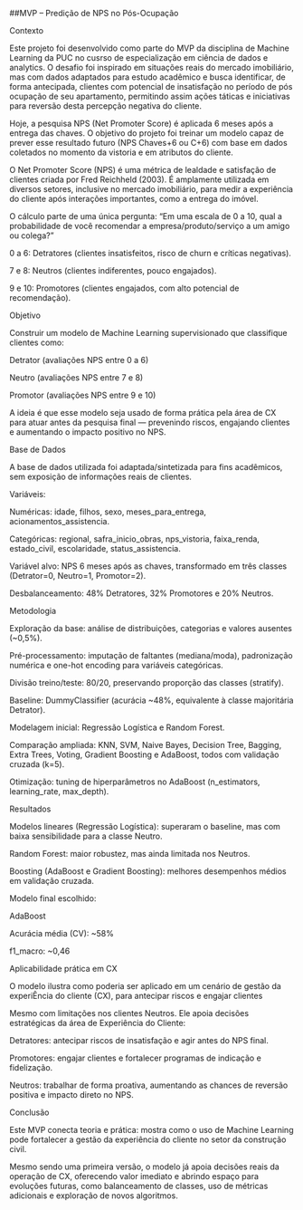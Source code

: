 ##MVP – Predição de NPS no Pós-Ocupação

Contexto

Este projeto foi desenvolvido como parte do MVP da disciplina de Machine Learning da PUC no cusrso de especialização em ciência de dados e analytics.
O desafio foi inspirado em situações reais do mercado imobiliário, mas com dados adaptados para estudo acadêmico e busca identificar, de forma antecipada, clientes com potencial de insatisfação no período de pós ocupação de seu apartamento, permitindo assim ações táticas e iniciativas para reversão desta percepção negativa do cliente.

Hoje, a pesquisa NPS (Net Promoter Score) é aplicada 6 meses após a entrega das chaves. O objetivo do projeto foi treinar um modelo capaz de prever esse resultado futuro (NPS Chaves+6 ou C+6) com base em dados coletados no momento da vistoria e em atributos do cliente.

O Net Promoter Score (NPS) é uma métrica de lealdade e satisfação de clientes criada por Fred Reichheld (2003). É amplamente utilizada em diversos setores, inclusive no mercado imobiliário, para medir a experiência do cliente após interações importantes, como a entrega do imóvel.

O cálculo parte de uma única pergunta:
“Em uma escala de 0 a 10, qual a probabilidade de você recomendar a empresa/produto/serviço a um amigo ou colega?”

0 a 6: Detratores (clientes insatisfeitos, risco de churn e críticas negativas).

7 e 8: Neutros (clientes indiferentes, pouco engajados).

9 e 10: Promotores (clientes engajados, com alto potencial de recomendação).


Objetivo

Construir um modelo de Machine Learning supervisionado que classifique clientes como:

Detrator (avaliações NPS entre 0 a 6)

Neutro (avaliações NPS entre 7 e 8)

Promotor (avaliações NPS entre 9 e 10)

A ideia é que esse modelo seja usado de forma prática pela área de CX para atuar antes da pesquisa final — prevenindo riscos, engajando clientes e aumentando o impacto positivo no NPS.


Base de Dados

A base de dados utilizada foi adaptada/sintetizada para fins acadêmicos, sem exposição de informações reais de clientes.

Variáveis:

Numéricas: idade, filhos, sexo, meses_para_entrega, acionamentos_assistencia.

Categóricas: regional, safra_inicio_obras, nps_vistoria, faixa_renda, estado_civil, escolaridade, status_assistencia.

Variável alvo: NPS 6 meses após as chaves, transformado em três classes (Detrator=0, Neutro=1, Promotor=2).

Desbalanceamento: 48% Detratores, 32% Promotores e 20% Neutros.


Metodologia

Exploração da base: análise de distribuições, categorias e valores ausentes (~0,5%).

Pré-processamento: imputação de faltantes (mediana/moda), padronização numérica e one-hot encoding para variáveis categóricas.

Divisão treino/teste: 80/20, preservando proporção das classes (stratify).

Baseline: DummyClassifier (acurácia ~48%, equivalente à classe majoritária Detrator).

Modelagem inicial: Regressão Logística e Random Forest.

Comparação ampliada: KNN, SVM, Naive Bayes, Decision Tree, Bagging, Extra Trees, Voting, Gradient Boosting e AdaBoost, todos com validação cruzada (k=5).

Otimização: tuning de hiperparâmetros no AdaBoost (n_estimators, learning_rate, max_depth).


Resultados

Modelos lineares (Regressão Logística): superaram o baseline, mas com baixa sensibilidade para a classe Neutro.

Random Forest: maior robustez, mas ainda limitada nos Neutros.

Boosting (AdaBoost e Gradient Boosting): melhores desempenhos médios em validação cruzada.



Modelo final escolhido:

AdaBoost

Acurácia média (CV): ~58%

f1_macro: ~0,46



Aplicabilidade prática em CX

O modelo ilustra como poderia ser aplicado em um cenário de gestão da experiÊncia do cliente (CX), para antecipar riscos e engajar clientes

Mesmo com limitações nos clientes Neutros. Ele apoia decisões estratégicas da área de Experiência do Cliente:

Detratores: antecipar riscos de insatisfação e agir antes do NPS final.

Promotores: engajar clientes e fortalecer programas de indicação e fidelização.

Neutros: trabalhar de forma proativa, aumentando as chances de reversão positiva e impacto direto no NPS.



Conclusão

Este MVP conecta teoria e prática: mostra como o uso de Machine Learning pode fortalecer a gestão da experiência do cliente no setor da construção civil.

Mesmo sendo uma primeira versão, o modelo já apoia decisões reais da operação de CX, oferecendo valor imediato e abrindo espaço para evoluções futuras, como balanceamento de classes, uso de métricas adicionais e exploração de novos algoritmos.
